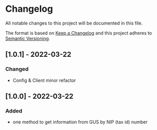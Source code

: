 # Changelog
All notable changes to this project will be documented in this file.

The format is based on [Keep a Changelog](http://keepachangelog.com/en/1.0.0/)
and this project adheres to [Semantic Versioning](http://semver.org/spec/v2.0.0.html).

## [1.0.1] - 2022-03-22
### Changed
- Config & Client minor refactor

## [1.0.0] - 2022-03-22
### Added
- one method to get information from GUS by NIP (tax id) number

